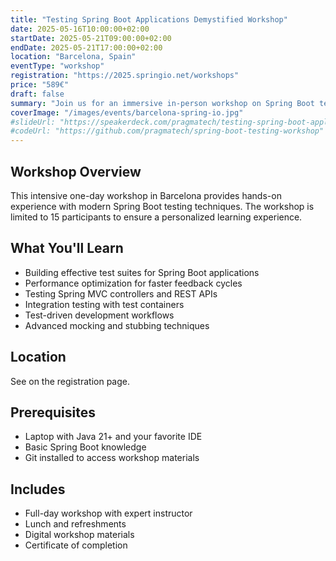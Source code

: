 ```yaml
---
title: "Testing Spring Boot Applications Demystified Workshop"
date: 2025-05-16T10:00:00+02:00
startDate: 2025-05-21T09:00:00+02:00
endDate: 2025-05-21T17:00:00+02:00
location: "Barcelona, Spain"
eventType: "workshop"
registration: "https://2025.springio.net/workshops"
price: "589€"
draft: false
summary: "Join us for an immersive in-person workshop on Spring Boot testing in beautiful Barcelona."
coverImage: "/images/events/barcelona-spring-io.jpg"
#slideUrl: "https://speakerdeck.com/pragmatech/testing-spring-boot-applications-demystified"
#codeUrl: "https://github.com/pragmatech/spring-boot-testing-workshop"
---
```


## Workshop Overview

This intensive one-day workshop in Barcelona provides hands-on experience with modern Spring Boot testing techniques. The workshop is limited to 15 participants to ensure a personalized learning experience.

## What You'll Learn

- Building effective test suites for Spring Boot applications
- Performance optimization for faster feedback cycles
- Testing Spring MVC controllers and REST APIs
- Integration testing with test containers
- Test-driven development workflows
- Advanced mocking and stubbing techniques

## Location

See on the registration page.

## Prerequisites

- Laptop with Java 21+ and your favorite IDE
- Basic Spring Boot knowledge
- Git installed to access workshop materials

## Includes

- Full-day workshop with expert instructor
- Lunch and refreshments
- Digital workshop materials
- Certificate of completion
